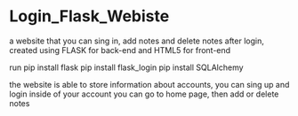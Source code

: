 # Login_Flask_Webiste
a website that you can sing in, add notes and delete notes after login, created using FLASK for back-end and HTML5 for front-end

run pip install flask
    pip install flask_login
    pip install SQLAlchemy
  
 the website is able to store information about accounts, you can sing up and login
 inside of your account you can go to home page, then add or delete notes
 
 
